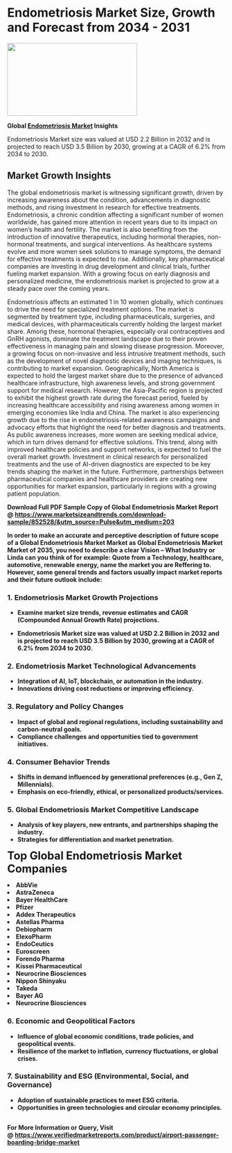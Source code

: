<H1>Endometriosis Market Size, Growth and Forecast from 2034 - 2031</H1><img class="aligncenter size-medium wp-image-584254" src="https://thirdeyenews.in/wp-content/uploads/2034/09/Global-Market-Research-300x168.jpeg" alt="" width="300" height="168" /><p><strong>Global&nbsp;<a href="https://www.marketsizeandtrends.com/download-sample/852528/&amp;utm_source=Pulse&amp;utm_medium=203">Endometriosis Market</a> Insights</strong></p><p>Endometriosis Market size was valued at USD 2.2 Billion in 2032 and is projected to reach USD 3.5 Billion by 2030, growing at a CAGR of 6.2% from 2034 to 2030.</p><p><h2>Market Growth Insights</h2> <p>The global endometriosis market is witnessing significant growth, driven by increasing awareness about the condition, advancements in diagnostic methods, and rising investment in research for effective treatments. Endometriosis, a chronic condition affecting a significant number of women worldwide, has gained more attention in recent years due to its impact on women’s health and fertility. The market is also benefiting from the introduction of innovative therapeutics, including hormonal therapies, non-hormonal treatments, and surgical interventions. As healthcare systems evolve and more women seek solutions to manage symptoms, the demand for effective treatments is expected to rise. Additionally, key pharmaceutical companies are investing in drug development and clinical trials, further fueling market expansion. With a growing focus on early diagnosis and personalized medicine, the endometriosis market is projected to grow at a steady pace over the coming years.</p> <p><strong></strong></p> <p>Endometriosis affects an estimated 1 in 10 women globally, which continues to drive the need for specialized treatment options. The market is segmented by treatment type, including pharmaceuticals, surgeries, and medical devices, with pharmaceuticals currently holding the largest market share. Among these, hormonal therapies, especially oral contraceptives and GnRH agonists, dominate the treatment landscape due to their proven effectiveness in managing pain and slowing disease progression. Moreover, a growing focus on non-invasive and less intrusive treatment methods, such as the development of novel diagnostic devices and imaging techniques, is contributing to market expansion. Geographically, North America is expected to hold the largest market share due to the presence of advanced healthcare infrastructure, high awareness levels, and strong government support for medical research. However, the Asia-Pacific region is projected to exhibit the highest growth rate during the forecast period, fueled by increasing healthcare accessibility and rising awareness among women in emerging economies like India and China. The market is also experiencing growth due to the rise in endometriosis-related awareness campaigns and advocacy efforts that highlight the need for better diagnosis and treatments. As public awareness increases, more women are seeking medical advice, which in turn drives demand for effective solutions. This trend, along with improved healthcare policies and support networks, is expected to fuel the overall market growth. Investment in clinical research for personalized treatments and the use of AI-driven diagnostics are expected to be key trends shaping the market in the future. Furthermore, partnerships between pharmaceutical companies and healthcare providers are creating new opportunities for market expansion, particularly in regions with a growing patient population. <p><strong></p><p><span class=""><strong>Download Full PDF Sample Copy of Global Endometriosis Market Report</strong> @ <a href="https://www.marketsizeandtrends.com/download-sample/852528/&amp;utm_source=Pulse&amp;utm_medium=203" target="_blank">https://www.marketsizeandtrends.com/download-sample/852528/&amp;utm_source=Pulse&amp;utm_medium=203</a></span></p><p>In order to make an accurate and perceptive description of future scope of a Global&nbsp;Endometriosis Market Market as Global&nbsp;Endometriosis Market Market of 2035, you need to describe a clear Vision &ndash; What Industry or Linda can you think of for example: Quote from a Technology, healthcare, automotive, renewable energy, name the market you are Reffering to. However, some general trends and factors usually impact market reports and their future outlook include:</p><h3>1.&nbsp;<strong>Endometriosis Market Growth Projections</strong></h3><ul><li>Examine market size trends, revenue estimates and CAGR (Compounded Annual Growth Rate) projections.</li><li><p>Endometriosis Market size was valued at USD 2.2 Billion in 2032 and is projected to reach USD 3.5 Billion by 2030, growing at a CAGR of 6.2% from 2034 to 2030.</p></li></ul><h3>2.&nbsp;<strong>Endometriosis Market Technological Advancements</strong></h3><ul><li>Integration of AI, IoT, blockchain, or automation in the industry.</li><li>Innovations driving cost reductions or improving efficiency.</li></ul><h3>3.&nbsp;<strong>Regulatory and Policy Changes</strong></h3><ul><li>Impact of global and regional regulations, including sustainability and carbon-neutral goals.</li><li>Compliance challenges and opportunities tied to government initiatives.</li></ul><h3>4.&nbsp;<strong>Consumer Behavior Trends</strong></h3><ul><li>Shifts in demand influenced by generational preferences (e.g., Gen Z, Millennials).</li><li>Emphasis on eco-friendly, ethical, or personalized products/services.</li></ul><h3>5.&nbsp;<strong>Global Endometriosis Market Competitive Landscape</strong></h3><ul><li>Analysis of key players, new entrants, and partnerships shaping the industry.</li><li>Strategies for differentiation and market penetration.</li></ul><p data-pm-slice="1 1 []"><span style="color: inherit; font-family: inherit; font-size: 25px;">Top Global Endometriosis Market Companies</span></p><div class="" data-test-id=""><p><li>AbbVie</li><li> AstraZeneca</li><li> Bayer HealthCare</li><li> Pfizer</li><li> Addex Therapeutics</li><li> Astellas Pharma</li><li> Debiopharm</li><li> ElexoPharm</li><li> EndoCeutics</li><li> Euroscreen</li><li> Forendo Pharma</li><li> Kissei Pharmaceutical</li><li> Neurocrine Biosciences</li><li> Nippon Shinyaku</li><li> Takeda</li><li> Bayer AG</li><li> Neurocrine Biosciences</li></p></div><h3>6.&nbsp;<strong>Economic and Geopolitical Factors</strong></h3><ul><li>Influence of global economic conditions, trade policies, and geopolitical events.</li><li>Resilience of the market to inflation, currency fluctuations, or global crises.</li></ul><h3>7.&nbsp;<strong>Sustainability and ESG (Environmental, Social, and Governance)</strong></h3><ul><li>Adoption of sustainable practices to meet ESG criteria.</li><li>Opportunities in green technologies and circular economy principles.</li></ul><h2><strong style="font-size: 14px;">For More Information or Query, Visit @&nbsp;</strong><a style="background-color: #ffffff; font-size: 14px;" href="https://www.marketsizeandtrends.com/report/endometriosis-market/" target="_blank">https://www.verifiedmarketreports.com/product/airport-passenger-boarding-bridge-market</a></h2>
